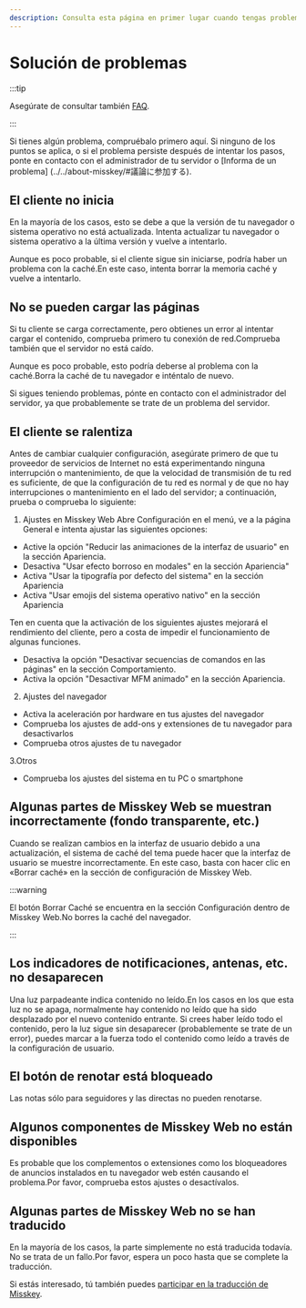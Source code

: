 ```yaml
---
description: Consulta esta página en primer lugar cuando tengas problemas para utilizar Misskey.
---
```


# Solución de problemas

:::tip

Asegúrate de consultar también [FAQ](./faq.md).

:::

Si tienes algún problema, compruébalo primero aquí.
Si ninguno de los puntos se aplica, o si el problema persiste después de intentar los pasos, ponte en contacto con el administrador de tu servidor o [Informa de un problema] (../../about-misskey/#議論に参加する).

## El cliente no inicia

En la mayoría de los casos, esto se debe a que la versión de tu navegador o sistema operativo no está actualizada.
Intenta actualizar tu navegador o sistema operativo a la última versión y vuelve a intentarlo.

Aunque es poco probable, si el cliente sigue sin iniciarse, podría haber un problema con la caché.En este caso, intenta borrar la memoria caché y vuelve a intentarlo.

## No se pueden cargar las páginas

Si tu cliente se carga correctamente, pero obtienes un error al intentar cargar el contenido, comprueba primero tu conexión de red.Comprueba también que el servidor no está caído.

Aunque es poco probable, esto podría deberse al problema con la caché.Borra la caché de tu navegador e inténtalo de nuevo.

Si sigues teniendo problemas, pónte en contacto con el administrador del servidor, ya que probablemente se trate de un problema del servidor.

## El cliente se ralentiza

Antes de cambiar cualquier configuración, asegúrate primero de que tu proveedor de servicios de Internet no está experimentando ninguna interrupción o mantenimiento, de que la velocidad de transmisión de tu red es suficiente, de que la configuración de tu red es normal y de que no hay interrupciones o mantenimiento en el lado del servidor; a continuación, prueba o comprueba lo siguiente:

1. Ajustes en Misskey Web
  Abre Configuración en el menú, ve a la página General e intenta ajustar las siguientes opciones:

- Active la opción "Reducir las animaciones de la interfaz de usuario" en la sección Apariencia.
- Desactiva "Usar efecto borroso en modales" en la sección Apariencia"
- Activa "Usar la tipografía por defecto del sistema" en la sección Apariencia
- Activa "Usar emojis del sistema operativo nativo" en la sección Apariencia

Ten en cuenta que la activación de los siguientes ajustes mejorará el rendimiento del cliente, pero a costa de impedir el funcionamiento de algunas funciones.

- Desactiva  la opción "Desactivar secuencias de comandos en las páginas" en la sección Comportamiento.
- Activa la opción "Desactivar MFM animado" en la sección Apariencia.

2. Ajustes del navegador

- Activa la aceleración por hardware en tus ajustes del navegador
- Comprueba los ajustes de add-ons y extensiones de tu navegador para desactivarlos
- Comprueba otros ajustes de tu navegador

3.Otros

- Comprueba los ajustes del sistema en tu PC o smartphone

## Algunas partes de Misskey Web se muestran incorrectamente (fondo transparente, etc.)

Cuando se realizan cambios en la interfaz de usuario debido a una actualización, el sistema de caché del tema puede hacer que la interfaz de usuario se muestre incorrectamente.
En este caso, basta con hacer clic en «Borrar caché» en la sección de configuración de Misskey Web.

:::warning

El botón Borrar Caché se encuentra en la sección Configuración dentro de Misskey Web.No borres la caché del navegador.

:::

## Los indicadores de notificaciones, antenas, etc. no desaparecen

Una luz parpadeante indica contenido no leído.En los casos en los que esta luz no se apaga, normalmente hay contenido no leído que ha sido desplazado por el nuevo contenido entrante.
Si crees haber leído todo el contenido, pero la luz sigue sin desaparecer (probablemente se trate de un error), puedes marcar a la fuerza todo el contenido como leído a través de la configuración de usuario.

## El botón de renotar está bloqueado

Las notas sólo para seguidores y las directas no pueden renotarse.

## Algunos componentes de Misskey Web no están disponibles

Es probable que los complementos o extensiones como los bloqueadores de anuncios instalados en tu navegador web estén causando el problema.Por favor, comprueba estos ajustes o desactívalos.

## Algunas partes de Misskey Web no se han traducido

En la mayoría de los casos, la parte simplemente no está traducida todavía. No se trata de un fallo.Por favor, espera un poco hasta que se complete la traducción.

Si estás interesado, tú también puedes [participar en la traducción de Misskey](../../about-misskey/#テキストを翻訳する).
